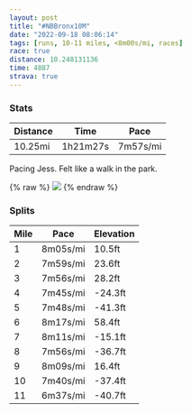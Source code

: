 ```yaml
---
layout: post
title: "#NBBronx10M"
date: "2022-09-18 08:06:14"
tags: [runs, 10-11 miles, <8m00s/mi, races]
race: true
distance: 10.248131136
time: 4887
strava: true
---
```


### Stats

| Distance | Time | Pace |
|----------|------|------|
|10.25mi|1h21m27s|7m57s/mi|

Pacing Jess. Felt like a walk in the park.

{% raw %}
<img src='https://maps.googleapis.com/maps/api/staticmap?maptype=roadmap&path=enc:{vexF~sdbMUMQUwAw@g@IcCqAsBsA_Ay@IQmAiAuDuCqAoAm@y@]QYg@{@m@oC{CiFqEaCaCkCgBiAm@qBy@{Cs@yEuAe@QcGiAwBq@cBa@o@IwA{@uAmAwBkC_A{@iA}BmAeBqAwB_BqBe@]cAoAsAoA}@g@cAqAwCyBwCkBeCsB_Ai@iDcDmAs@wC}BiAm@uDwCqAo@uC{Bc@KwC{AsAaAyBgAeJ_EcF}Bk@WkAUyCsB[CmAc@cA{@qD}Bc@e@_CwA_AkAqBwAkDwBaB}@aAq@{@w@uBqAaBwAcBgAmAaBgAmCkB}CcAyBsAaC{AmBiAw@cEeBsA[i@[mC}@i@a@wEuAmAi@sBm@}Ak@o@]mAc@}Ba@u@]_@EU?{@fAMf@wAxAa@Ze@|A_@T{C~A_A\g@Hi@CMk@Ja@^[hDsA|@ShDoB^c@Pk@NMt@uA@O~A]`DWv@SdCsAnBsBnA_Ab@QzA[hAKfCw@vCm@fF}ANOl@SbCs@hBUhCEnBUzAYKLeBh@eDrAqDt@aFnBkDbAaFnAm@?uF|AqDbBeAj@QPsCh@QTL\f@n@p@XjCp@XXtA^DH`Cb@fBbAt@F\XZFxD|Aj@B\PfDz@hAf@v@bAjAx@|@fAhA`CrA|BTp@lDtGdAr@j@l@nAbA|@h@pAfAX`@rCdBfAdA~@r@xAv@h@j@rBzAvBlAbBfAn@l@`BnAhAv@zAfAFJTWpA~AlALPTx@^tAb@\TjA^|BbAjAZvDpBbAZ|@j@r@p@tB`AfAt@vD`BxBlAn@h@x@d@fClBjCrCt@`@X^nA^`@V`A~@ZNJJXp@ZXjAf@RV|@r@p@^TXv@d@XXl@|@`@HxCrAV\JZ`@v@~@r@x@xAd@`@pBdCd@hARXx@z@b@r@`A`AhAt@pBlD@Lf@l@~Ah@TRd@NrCCh@\NTJv@d@ZpCMrBZtAXn@XbDn@n@h@rC`A\PrBbC|A~@`BdB~ArAv@\b@b@`BtBf@~@fB|AlBtAn@hA|ClBt@n@b@R`@\Rh@X`@\ZhDzBj@Hv@Vb@Xf@x@rB`A`BFv@R`@b@jAj@n@n@b@JHT`@Dr@`@`@@fDbA^^JLAFaArDSvA_@pAcAbIQ|@&key=AIzaSyC1MId7bFpkLXNAaYhBSTb8jLyiSqzbDtM&size=800x800&markers=color:yellow|label:S|40.8307,-73.9208&markers=color:green|label:F|40.82775000000011,-73.92660999999995'>
{% endraw %}

### Splits

| Mile | Pace | Elevation |
|------|------|-----------|
|1|8m05s/mi|10.5ft|
|2|7m59s/mi|23.6ft|
|3|7m56s/mi|28.2ft|
|4|7m45s/mi|-24.3ft|
|5|7m48s/mi|-41.3ft|
|6|8m17s/mi|58.4ft|
|7|8m11s/mi|-15.1ft|
|8|7m56s/mi|-36.7ft|
|9|8m09s/mi|16.4ft|
|10|7m40s/mi|-37.4ft|
|11|6m37s/mi|-40.7ft|
